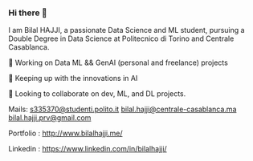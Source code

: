 ### Hi there 👋
I am Bilal HAJJI, a passionate Data Science and ML student, pursuing a Double Degree in Data Science at Politecnico di Torino and Centrale Casablanca.


🔭 Working on Data ML && GenAI (personal and freelance) projects

🌱 Keeping up with the innovations in AI

👯 Looking to collaborate on dev, ML, and DL projects.

Mails: 
s335370@studenti.polito.it
bilal.hajji@centrale-casablanca.ma
bilal.hajji.prv@gmail.com


Portfolio : http://www.bilalhajji.me/

Linkedin : https://www.linkedin.com/in/bilalhajji/
